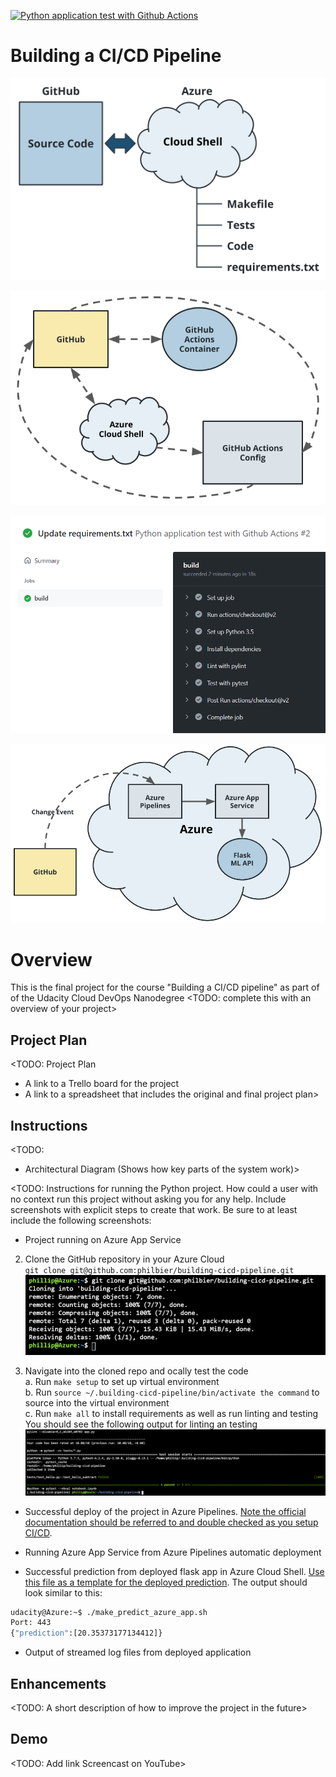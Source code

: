 [![Python application test with Github Actions](https://github.com/philbier/building-cicd-pipeline/actions/workflows/pythonapp.yml/badge.svg?branch=main)](https://github.com/philbier/building-cicd-pipeline/actions/workflows/pythonapp.yml)

# Building a CI/CD Pipeline


![Set up Azure Cloud Shell](./img/set_up_az_shell.png)


![Configure GitHub Actions](./img/configure_github_actions.png)

![GitHub Actions UI - Succesful build](./img/github_actions_ui.PNG)

![Continuous Delivery on Azure](./img/cd_on_azure.png)

# Overview
This is the final project for the course "Building a CI/CD pipeline" as part of of the Udacity Cloud DevOps Nanodegree
<TODO: complete this with an overview of your project>

## Project Plan
<TODO: Project Plan

* A link to a Trello board for the project
* A link to a spreadsheet that includes the original and final project plan>

## Instructions

<TODO:  
* Architectural Diagram (Shows how key parts of the system work)>

<TODO:  Instructions for running the Python project.  How could a user with no context run this project without asking you for any help.  Include screenshots with explicit steps to create that work. Be sure to at least include the following screenshots:

* Project running on Azure App Service

2. Clone the GitHub repository in your Azure Cloud  
`git clone git@github.com:philbier/building-cicd-pipeline.git`  
![Git repo cloned in Azure shell](./img/git_clone_az_shell.PNG)

3. Navigate into the cloned repo and ocally test the code  
    a. Run `make setup` to set up virtual environment  
    b. Run `source ~/.building-cicd-pipeline/bin/activate the command` to source into the virtual environment  
    c. Run `make all` to install requirements as well as run linting and testing  
You should see the following output for linting an testing  
![Succesfull test of hello.py](./img/test1.PNG)

* Successful deploy of the project in Azure Pipelines.  [Note the official documentation should be referred to and double checked as you setup CI/CD](https://docs.microsoft.com/en-us/azure/devops/pipelines/ecosystems/python-webapp?view=azure-devops).

* Running Azure App Service from Azure Pipelines automatic deployment

* Successful prediction from deployed flask app in Azure Cloud Shell.  [Use this file as a template for the deployed prediction](https://github.com/udacity/nd082-Azure-Cloud-DevOps-Starter-Code/blob/master/C2-AgileDevelopmentwithAzure/project/starter_files/flask-sklearn/make_predict_azure_app.sh).
The output should look similar to this:

```bash
udacity@Azure:~$ ./make_predict_azure_app.sh
Port: 443
{"prediction":[20.35373177134412]}
```

* Output of streamed log files from deployed application

> 

## Enhancements

<TODO: A short description of how to improve the project in the future>

## Demo 

<TODO: Add link Screencast on YouTube>



